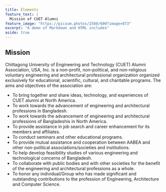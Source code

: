 ```yaml
---
title: Elements
feature_text: |
  Mission of CUET Alumni 
feature_image: "https://picsum.photos/2560/600?image=873"
excerpt: "A demo of Markdown and HTML includes"
aside: true
---
```


## Mission
Chittagong University of Engineering and Technology (CUET) Alumni Association, USA, Inc. is a non-profit, non-political, and non-religious voluntary engineering and architectural professional organization organized exclusively for educational, scientific, cultural, and charitable programs. The aims and objectives of the association are: 

- To bring together and share ideas, technology, and experiences of CUET alumni at North America. 
- To work towards the advancement of engineering and architectural professions in Bangladesh. 
- To work towards the advancement of engineering and architectural professions of Bangladeshis in North America. 
- To provide assistance in job search and career enhancement for its members and affiliates. 
- To conduct seminars and other educational programs. 
- To provide mutual assistance and cooperation between AABEA and other non-political associations/societies and institutions. 
- To help develop feasibility studies of various engineering and technological concerns of Bangladesh. 
- To collaborate with public bodies and with other societies for the benefit of the engineering and architectural professions as a whole. 
- To honor any individual/Group who has made significant and outstanding contributions to the profession of Engineering, Architecture and Computer Science.
